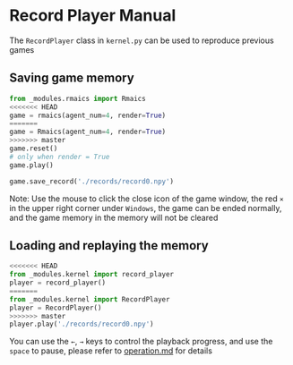 # Record Player Manual

The `RecordPlayer` class in `kernel.py` can be used to reproduce previous games

## Saving game memory

```python
from _modules.rmaics import Rmaics
<<<<<<< HEAD
game = rmaics(agent_num=4, render=True)
=======
game = Rmaics(agent_num=4, render=True)
>>>>>>> master
game.reset()
# only when render = True
game.play()

game.save_record('./records/record0.npy')
```

Note: Use the mouse to click the close icon of the game window, the red `×` in the upper
right corner under `Windows`, the game can be ended normally, and the game memory in the memory will not be cleared

## Loading and replaying the memory

```python
<<<<<<< HEAD
from _modules.kernel import record_player
player = record_player()
=======
from _modules.kernel import RecordPlayer
player = RecordPlayer()
>>>>>>> master
player.play('./records/record0.npy')
```

You can use the `←`, `→` keys to control the playback progress, and use the `space` to pause,
please refer to [operation.md](./operation.md) for details